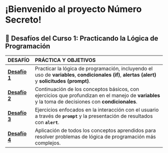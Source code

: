 # ¡Bienvenido al proyecto Número Secreto!

## 🚀 Desafíos del Curso 1: Practicando la Lógica de Programación

| DESAFÍO | PRÁCTICA Y OBJETIVOS |
| :--- | :--- |
| **[Desafío 1](desafiosCurso1/Desafio-1.md)** | Practicar la lógica de programación, incluyendo el uso de **variables**, **condicionales (if)**, **alertas (alert)** y **solicitudes (prompt)**. |
| **[Desafío 2](desafiosCurso1/Desafio-2.md)** | Continuación de los conceptos básicos, con ejercicios que profundizan en el manejo de **variables** y la toma de decisiones con **condicionales**. |
| **[Desafío 3](desafiosCurso1/Desafio-3.md)** | Ejercicios enfocados en la interacción con el usuario a través de **`prompt`** y la presentación de resultados con **`alert`**. |
| **[Desafío 4](desafiosCurso1/Desafio-4.md)** | Aplicación de todos los conceptos aprendidos para resolver problemas de lógica de programación más complejos. |
